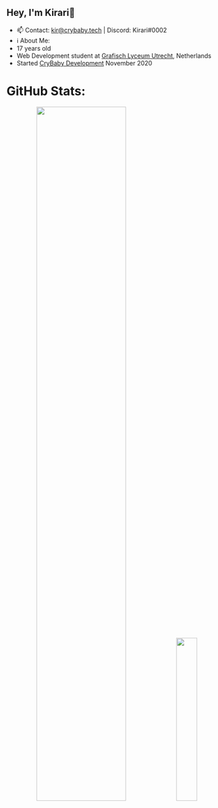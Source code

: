 ## Hey, I'm Kirari👋
- 📫 Contact: kir@crybaby.tech | Discord: Kirari#0002
-  ℹ About Me: 
  - 17 years old
  - Web Development student at [Grafisch Lyceum Utrecht](https://www.glu.nl/opleiding/mediadeveloper/), Netherlands
  - Started [CryBaby Development](https://crybaby.tech/) November 2020

# GitHub Stats:

<p align="center">
  <a><img width="64%" src="https://raw.githubusercontent.com/kir02/summary-cards/master/profile-summary-card-output/github/0-profile-details.svg"></a>
  <a><img width="31%" src="https://raw.githubusercontent.com/kir02/summary-cards/master/profile-summary-card-output/github/1-repos-per-language.svg"></a>
</p>
